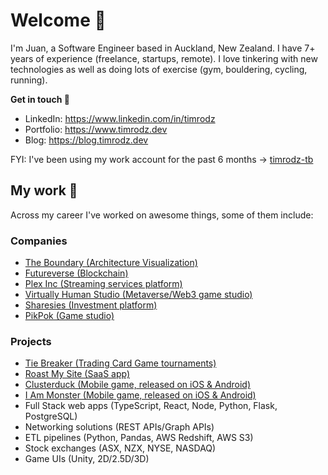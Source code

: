 # Welcome 👋

I'm Juan, a Software Engineer based in Auckland, New Zealand. I have 7+ years of experience (freelance, startups, remote). I love tinkering with new technologies as well as doing lots of exercise (gym, bouldering, cycling, running).

**Get in touch 📩**

- LinkedIn: https://www.linkedin.com/in/timrodz
- Portfolio: https://www.timrodz.dev
- Blog: https://blog.timrodz.dev

FYI: I've been using my work account for the past 6 months -> [timrodz-tb](https://github.com/timrodz-tb)

## My work 💼

Across my career I've worked on awesome things, some of them include:

### Companies

- [The Boundary (Architecture Visualization)](https://www.the-boundary.com/)
- [Futureverse (Blockchain)](https://www.futureverse.com/)
- [Plex Inc (Streaming services platform)](https://www.plex.tv/)
- [Virtually Human Studio (Metaverse/Web3 game studio)](https://www.vhslab.com/)
- [Sharesies (Investment platform)](https://www.sharesies.nz/)
- [PikPok (Game studio)](https://pikpok.com/)

### Projects

- [Tie Breaker (Trading Card Game tournaments)](https://mtg-friends.fly.dev/)
- [Roast My Site (SaaS app)](https://roastmysite.io/)
- [Clusterduck (Mobile game, released on iOS & Android)](https://pikpok.com/games/clusterduck/)
- [I Am Monster (Mobile game, released on iOS & Android)](https://pikpok.com/games/i-am-monster/)
- Full Stack web apps (TypeScript, React, Node, Python, Flask, PostgreSQL)
- Networking solutions (REST APIs/Graph APIs)
- ETL pipelines (Python, Pandas, AWS Redshift, AWS S3)
- Stock exchanges (ASX, NZX, NYSE, NASDAQ)
- Game UIs (Unity, 2D/2.5D/3D)
